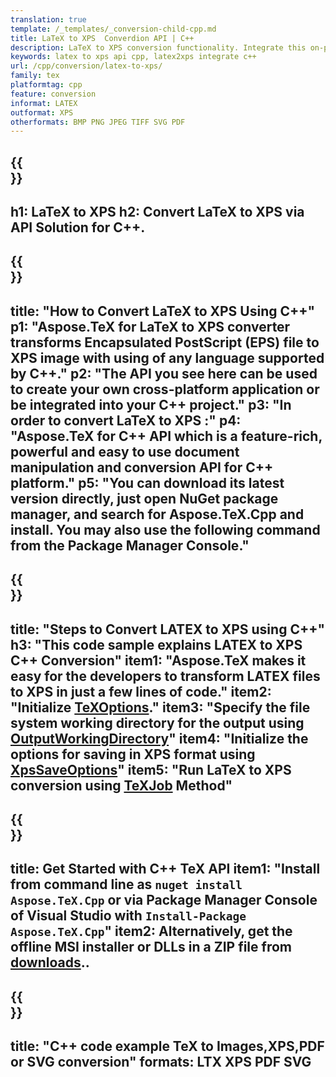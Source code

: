```yaml
---
translation: true
template: /_templates/_conversion-child-cpp.md
title: LaTeX to XPS  Converdion API | C++ 
description: LaTeX to XPS conversion functionality. Integrate this on-premise C++ library into your project or use cross-platform applications to convert LaTeX to XPS.
keywords: latex to xps api cpp, latex2xps integrate c++
url: /cpp/conversion/latex-to-xps/
family: tex
platformtag: cpp
feature: conversion
informat: LATEX
outformat: XPS
otherformats: BMP PNG JPEG TIFF SVG PDF
---
```


{{<section banner>}}
---
h1: LaTeX to XPS 
h2: Convert LaTeX to XPS  via API Solution for C++.
---

{{<section overview>}}
---
title: "How to Convert LaTeX to XPS  Using C++"
p1: "Aspose.TeX for LaTeX to XPS converter transforms Encapsulated PostScript (EPS) file to XPS  image with using of any language supported by C++."
p2: "The API you see here can be used to create your own cross-platform application or be integrated into your C++ project."
p3: "In order to convert LaTeX to XPS :"
p4: "Aspose.TeX for C++ API which is a feature-rich, powerful and easy to use document manipulation and conversion API for C++ platform."
p5: "You can download its latest version directly, just open NuGet package manager, and search for Aspose.TeX.Cpp and install. You may also use the following command from the Package Manager Console."
---

{{<section feature1>}}
---
title: "Steps to Convert LATEX to XPS  using C++"
h3: "This code sample explains LATEX to XPS  C++ Conversion"
item1: "Aspose.TeX makes it easy for the developers to transform LATEX files to XPS  in just a few lines of code."
item2: "Initialize [TeXOptions](https://reference.aspose.com/tex/cpp/class/aspose.te_x.te_x_options)."
item3: "Specify the file system working directory for the output using [OutputWorkingDirectory](https://reference.aspose.com/tex/cpp/class/aspose.te_x.te_x_options#aa4f4ea6dab7db5ba1b40800495f16f63)"
item4: "Initialize the options for saving in XPS  format using [XpsSaveOptions](https://reference.aspose.com/tex/cpp/class/aspose.te_x.presentation.image.xps_save_options)"
item5: "Run LaTeX to XPS  conversion using [TeXJob](https://reference.aspose.com/tex/cpp/class/aspose.te_x.te_x_job) Method"
---

{{<section feature2>}}
---
title: Get Started with C++ TeX API
item1: "Install from command line as ```nuget install Aspose.TeX.Cpp``` or via Package Manager Console of Visual Studio with ```Install-Package Aspose.TeX.Cpp```"
item2: Alternatively, get the offline MSI installer or DLLs in a ZIP file from [downloads](https://downloads.aspose.com/tex/cpp)..
---

{{<section widget>}}
---
title: "C++ code example TeX to Images,XPS,PDF or SVG conversion"
formats: LTX XPS PDF SVG
---